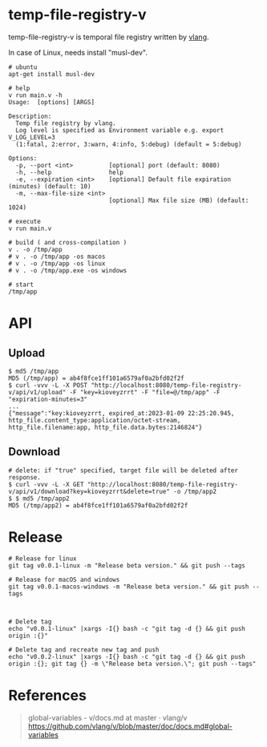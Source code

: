 # temp-file-registry-v

temp-file-registry-v is temporal file registry written by [vlang](https://github.com/vlang/v).

In case of Linux, needs install "musl-dev".

```
# ubuntu
apt-get install musl-dev
```

```
# help
v run main.v -h
Usage:  [options] [ARGS]

Description:
  Temp file registry by vlang.
  Log level is specified as Environment variable e.g. export V_LOG_LEVEL=3
  (1:fatal, 2:error, 3:warn, 4:info, 5:debug) (default = 5:debug)

Options:
  -p, --port <int>          [optional] port (default: 8080)
  -h, --help                help
  -e, --expiration <int>    [optional] Default file expiration (minutes) (default: 10)
  -m, --max-file-size <int>
                            [optional] Max file size (MB) (default: 1024)

# execute
v run main.v

# build ( and cross-compilation )
v . -o /tmp/app
# v . -o /tmp/app -os macos
# v . -o /tmp/app -os linux
# v . -o /tmp/app.exe -os windows

# start
/tmp/app
```

# API

## Upload

```
$ md5 /tmp/app
MD5 (/tmp/app) = ab4f8fce1ff101a6579af0a2bfd02f2f
$ curl -vvv -L -X POST "http://localhost:8080/temp-file-registry-v/api/v1/upload" -F "key=kioveyzrrt" -F "file=@/tmp/app" -F "expiration-minutes=3"
...
{"message":"key:kioveyzrrt, expired_at:2023-01-09 22:25:20.945, http_file.content_type:application/octet-stream, http_file.filename:app, http_file.data.bytes:2146824"}
```

## Download

```
# delete: if "true" specified, target file will be deleted after response.
$ curl -vvv -L -X GET "http://localhost:8080/temp-file-registry-v/api/v1/download?key=kioveyzrrt&delete=true" -o /tmp/app2
$ $ md5 /tmp/app2
MD5 (/tmp/app2) = ab4f8fce1ff101a6579af0a2bfd02f2f
```

# Release

```
# Release for linux
git tag v0.0.1-linux -m "Release beta version." && git push --tags

# Release for macOS and windows
git tag v0.0.1-macos-windows -m "Release beta version." && git push --tags



# Delete tag
echo "v0.0.1-linux" |xargs -I{} bash -c "git tag -d {} && git push origin :{}"

# Delete tag and recreate new tag and push
echo "v0.0.2-linux" |xargs -I{} bash -c "git tag -d {} && git push origin :{}; git tag {} -m \"Release beta version.\"; git push --tags"
```


# References

> global-variables - v/docs.md at master · vlang/v  
> https://github.com/vlang/v/blob/master/doc/docs.md#global-variables  

